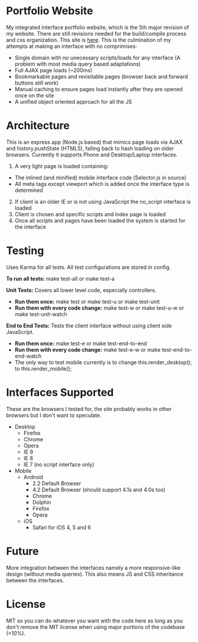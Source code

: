 Portfolio Website
=================

My integrated interface portfolio website, which is the 5th major revision of my website. There are still revisions needed for the build/compile process and css organization. This site is [here](http://jacobfriesen.com). This is the culmination of my attempts at making an interface with no comprimises: 
 
 * Single domain with no unecessary scripts/loads for any interface (A problem with most media query based adaptations)
 * Full AJAX page loads (~200ms)
 * Bookmarkable pages and revisitable pages (browser back and forward buttons still work)
 * Manual caching to ensure pages load instantly after they are opened once on the site
 * A unified object oriented approach for all the JS

Architecture
=====================               
This is an express app (Node.js based) that mimics page loads via AJAX and history.pushState (HTML5), falling back to hash loading on older browsers. Currently it supports Phone and Desktop/Laptop interfaces.

1. A very light page is loaded containing:
 * The inlined (and minified) mobile interface code (Selector.js in source)
 * All meta tags except viewport which is added once the interface type is determined
2. If client is an older IE or is not using JavaScript the no_script interface is loaded
3. Client is chosen and specific scripts and index page is loaded
4. Once all scripts and pages have been loaded the system is started for the interface

Testing
=======
Uses Karma for all tests. All test configurations are stored in config.

**To run all tests:** make test-all or make test-a

**Unit Tests:** Covers all lower level code, especially controllers.

 * **Run them once:** make test or make test-u or make test-unit
 * **Run them with every code change:** make test-w or make test-u-w or make test-unit-watch

**End to End Tests:** Tests the client interface without using client side JavaScript.

 * **Run them once:** make test-e or make test-end-to-end
 * **Run them with every code change:** make test-e-w or make test-end-to-end-watch
 * The only way to test mobile currently is to change this.render_desktop(); to this.render_mobile();
 
Interfaces Supported
====================
These are the browsers I tested for, the site probably works in other browsers but I don't want to speculate.

 * Desktop
    * Firefox
    * Chrome
    * Opera
    * IE 9
    * IE 8
    * IE 7 (no script interface only)
 * Mobile
    * Android
        * 2.2 Default Browser
        * 4.2 Default Browser (should support 4.1s and 4.0s too)
        * Chrome
        * Dolphin
        * Firefox
        * Opera
    * iOS
        * Safari for iOS 4, 5 and 6

Future
======
More integration between the interfaces namely a more responsive-like design (without media queries). This also means JS and CSS inheritance between the interfaces.

License
=======
MIT so you can do whatever you want with the code here as long as you don't remove the MIT license when using major portions of the codebase (>10%).

